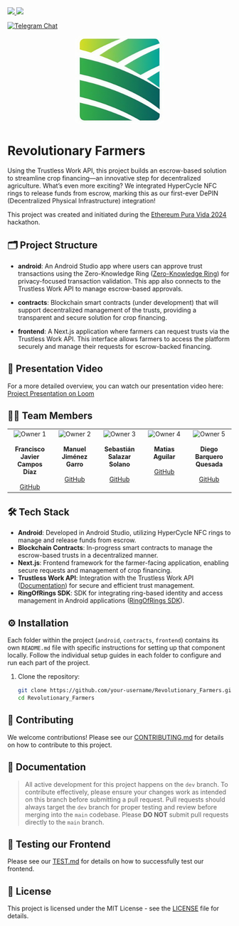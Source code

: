 <a href="https://x.com/RevoFarmers">
  <img src="https://img.shields.io/twitter/follow/RevoFarmers?style=social"/>
</a>
<img src="https://img.shields.io/github/stars/Crypto-Jaguars/Revolutionary_Farmers?style=social"/>

[![Telegram Chat][tg-badge]][tg-url]

[tg-badge]: https://img.shields.io/endpoint?color=neon&logo=telegram&label=chat&style=flat-square&url=https%3A%2F%2Ftg.sumanjay.workers.dev%2FRevolutionary_Farmers
[tg-url]: https://t.me/Revolutionary_Farmers

<p align="center"> 
  <img 
    src="web/public/logo.jpeg" 
    alt="Logo" 
    width="200px" 
    height="200px" 
    style="border-radius: 10px;"
  > 
</p>

# Revolutionary Farmers

Using the Trustless Work API, this project builds an escrow-based solution to streamline crop financing—an innovative step for decentralized agriculture. What’s even more exciting? We integrated HyperCycle NFC rings to release funds from escrow, marking this as our first-ever DePIN (Decentralized Physical Infrastructure) integration!

This project was created and initiated during the [Ethereum Pura Vida 2024](https://devfolio.co/projects/revolutionary-farmers-b88c) hackathon.

## 🗂️ Project Structure

- **android**: An Android Studio app where users can approve trust transactions using the Zero-Knowledge Ring ([Zero-Knowledge Ring](https://www.zero-knowledge-ring.com/)) for privacy-focused transaction validation. This app also connects to the Trustless Work API to manage escrow-based approvals.
- **contracts**: Blockchain smart contracts (under development) that will support decentralized management of the trusts, providing a transparent and secure solution for crop financing.

- **frontend**: A Next.js application where farmers can request trusts via the Trustless Work API. This interface allows farmers to access the platform securely and manage their requests for escrow-backed financing.

## 🎥 Presentation Video

For a more detailed overview, you can watch our presentation video here: [Project Presentation on Loom](https://www.loom.com/share/9a809ec2054c4ebc89f10ad5fc64e334?sid=372717f6-9b9d-43d6-8305-77ecc417ad02)

## 👨‍💻 Team Members

<table align="center">
  <tr>
    <td align="center" valign="top" width="20%">
      <img src="https://avatars.githubusercontent.com/u/993828?v=4" alt="Owner 1" width="150" />
      <br /><br />
      <strong>Francisco Javier Campos Díaz</strong>
      <br /><br />
      <a href="https://github.com/sasasamaes" target="_blank">GitHub</a>
    </td>
    <td align="center" valign="top" width="20%">
      <img src="https://avatars.githubusercontent.com/u/128087198?v=4" alt="Owner 2" width="150" />
      <br /><br />
      <strong>Manuel Jiménez Garro</strong>
      <br /><br />
      <a href="https://github.com/ManuelJG1999" target="_blank">GitHub</a>
    </td>
    <td align="center" valign="top" width="20%">
      <img src="https://avatars.githubusercontent.com/u/112297389?v=4" alt="Owner 3" width="150" />
      <br /><br />
      <strong>Sebastián Salazar Solano</strong>
      <br /><br />
      <a href="https://github.com/salazarsebas" target="_blank">GitHub</a>
    </td>
    <td align="center" valign="top" width="20%">
      <img src="https://avatars.githubusercontent.com/u/176054645?v=4" alt="Owner 4" width="150" />
      <br /><br />
      <strong>Matias Aguilar</strong>
      <br /><br />
      <a href="https://github.com/aguilar1x" target="_blank">GitHub</a>
    </td>
    <td align="center" valign="top" width="20%">
      <img src="https://avatars.githubusercontent.com/u/174588862?v=4" alt="Owner 5" width="150" />
      <br /><br />
      <strong>Diego Barquero Quesada</strong>
      <br /><br />
      <a href="https://github.com/DiegoB1911" target="_blank">GitHub</a>
    </td>
  </tr>
</table>

## 🛠 Tech Stack

- **Android**: Developed in Android Studio, utilizing HyperCycle NFC rings to manage and release funds from escrow.
- **Blockchain Contracts**: In-progress smart contracts to manage the escrow-based trusts in a decentralized manner.
- **Next.js**: Frontend framework for the farmer-facing application, enabling secure requests and management of crop financing.
- **Trustless Work API**: Integration with the Trustless Work API ([Documentation](https://docs.trustlesswork.com/trustless-work)) for secure and efficient trust management.
- **RingOfRings SDK**: SDK for integrating ring-based identity and access management in Android applications ([RingOfRings SDK](https://github.com/ringofrings/ringofringssdk)).

## ⚙️ Installation

Each folder within the project (`android`, `contracts`, `frontend`) contains its own `README.md` file with specific instructions for setting up that component locally. Follow the individual setup guides in each folder to configure and run each part of the project.

1. Clone the repository:
   ```bash
   git clone https://github.com/your-username/Revolutionary_Farmers.git
   cd Revolutionary_Farmers
   ```

## 🤝 Contributing

We welcome contributions! Please see our [CONTRIBUTING.md](CONTRIBUTING.md) for details on how to contribute to this project.

## 📄 Documentation

> All active development for this project happens on the `dev` branch. To contribute effectively, please ensure your changes work as intended on this branch before submitting a pull request. Pull requests should always target the `dev` branch for proper testing and review before merging into the `main` codebase. Please **DO NOT** submit pull requests directly to the `main` branch.

## 📝 Testing our Frontend

Please see our [TEST.md](web/TEST.md) for details on how to successfully test our frontend.

## 📜 License

This project is licensed under the MIT License - see the [LICENSE](LICENSE) file for details.
